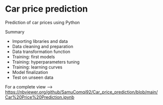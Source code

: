 # Car price prediction
Prediction of car prices using Python

Summary
- Importing libraries and data
- Data cleaning and preparation
- Data transformation function
- Training: first models
- Training: hyperparameters tuning
- Training: learning curves
- Model finalization
- Test on unseen data

For a complete view --> https://nbviewer.org/github/SamuComqi92/Car_price_prediction/blob/main/Car%20Price%20Prediction.ipynb
